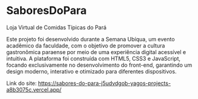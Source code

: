 # SaboresDoPara
Loja Virtual de Comidas Típicas do Pará

Este projeto foi desenvolvido durante a Semana Ubíqua, um evento acadêmico da faculdade, com o objetivo de promover a cultura gastronômica paraense por meio de uma experiência digital acessível e intuitiva.
A plataforma foi construída com HTML5, CSS3 e JavaScript, focando exclusivamente no desenvolvimento do front-end, garantindo um design moderno, interativo e otimizado para diferentes dispositivos.

Link do site: https://sabores-do-para-j5udvdgob-yagos-projects-a8b3075c.vercel.app/

